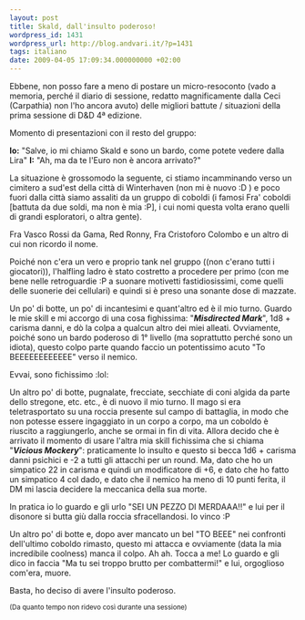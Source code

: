 ```yaml
---
layout: post
title: Skald, dall'insulto poderoso!
wordpress_id: 1431
wordpress_url: http://blog.andvari.it/?p=1431
tags: italiano
date: 2009-04-05 17:09:34.000000000 +02:00
---
```

Ebbene, non posso fare a meno di postare un micro-resoconto (vado a memoria, perché il diario di sessione, redatto magnificamente dalla Ceci (Carpathia) non l'ho ancora avuto) delle migliori battute / situazioni della prima sessione di D&amp;D 4ª edizione.

Momento di presentazioni con il resto del gruppo:

<strong>Io:</strong> "Salve, io mi chiamo Skald e sono un bardo, come potete vedere dalla Lira"
<strong>I:</strong> "Ah, ma da te l'Euro non è ancora arrivato?"

La situazione è grossomodo la seguente, ci stiamo incamminando verso un cimitero a sud'est della città di Winterhaven (non mi è nuovo :D ) e poco fuori dalla città siamo assaliti da un gruppo di coboldi (i famosi Fra' coboldi [battuta da due soldi, ma non è mia :P], i cui nomi questa volta erano quelli di grandi esploratori, o altra gente).

Fra Vasco Rossi da Gama, Red Ronny, Fra Cristoforo Colombo e un altro di cui non ricordo il nome.

Poiché non c'era un vero e proprio tank nel gruppo ((non c'erano tutti i giocatori)), l'halfling ladro è stato costretto a procedere per primo (con me bene nelle retroguardie :P a suonare motivetti fastidiosissimi, come quelli delle suonerie dei cellulari) e quindi si è preso una sonante dose di mazzate.

Un po' di botte, un po' di incantesimi e quant'altro ed è il mio turno. Guardo le mie skill e mi accorgo di una cosa fighissima: "<em><strong>Misdirected Mark</strong></em>", 1d8 + carisma danni, e dò la colpa a qualcun altro dei miei alleati. Ovviamente, poiché sono un bardo poderoso di 1° livello (ma soprattutto perché sono un idiota), questo colpo parte quando faccio un potentissimo acuto "To BEEEEEEEEEEEE" verso il nemico.

Evvai, sono fichissimo :lol:

Un altro po' di botte, pugnalate, frecciate, secchiate di coni algida da parte dello stregone, etc. etc., è di nuovo il mio turno. Il mago si era teletrasportato su una roccia presente sul campo di battaglia, in modo che non potesse essere ingaggiato in un corpo a corpo, ma un coboldo è riuscito a raggiungerlo, anche se ormai in fin di vita. Allora decido che è arrivato il momento di usare l'altra mia skill fichissima che si chiama "<em><strong>Vicious Mockery</strong></em>": praticamente lo insulto e questo si becca 1d6 + carisma danni psichici e -2 a tutti gli attacchi per un round. Ma, dato che ho un simpatico 22 in carisma e quindi un modificatore di +6, e dato che ho fatto un simpatico 4 col dado, e dato che il nemico ha meno di 10 punti ferita, il DM mi lascia decidere la meccanica della sua morte.

In pratica io lo guardo e gli urlo "SEI UN PEZZO DI MERDAAA!!" e lui per il disonore si butta giù dalla roccia sfracellandosi. Io vinco :P

Un altro po' di botte e, dopo aver mancato un bel "TO BEEE" nei confronti dell'ultimo coboldo rimasto, questo mi attacca e ovviamente (data la mia incredibile coolness) manca il colpo. Ah ah. Tocca a me! Lo guardo e gli dico in faccia "Ma tu sei troppo brutto per combattermi!" e lui, orgoglioso com'era, muore.

Basta, ho deciso di avere l'insulto poderoso.

<small>(Da quanto tempo non ridevo così durante una sessione)</small>
